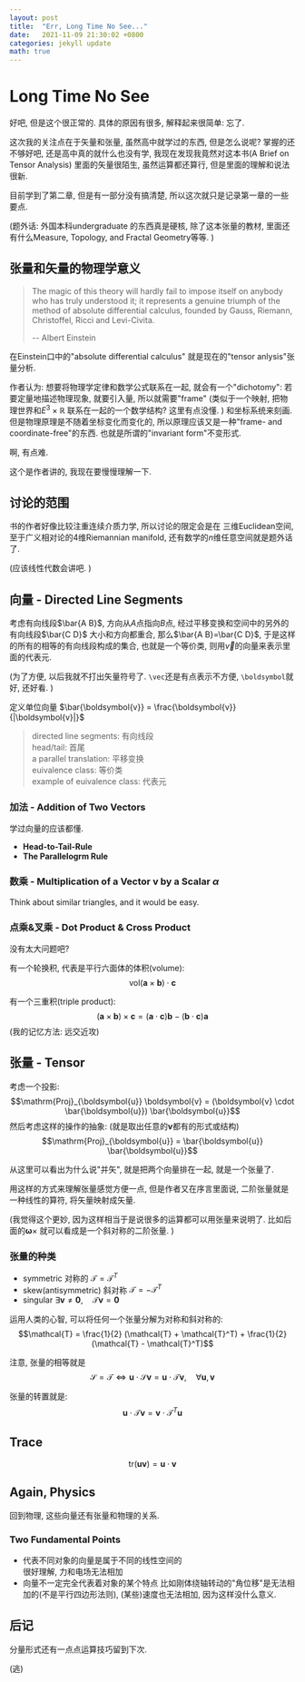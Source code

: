 ```yaml
---
layout: post
title:  "Err, Long Time No See..."
date:   2021-11-09 21:30:02 +0800 
categories: jekyll update
math: true
---
```

# Long Time No See
好吧, 但是这个很正常的. 
具体的原因有很多, 解释起来很简单: 
忘了. 

这次我的关注点在于矢量和张量, 虽然高中就学过的东西, 
但是怎么说呢? 掌握的还不够好吧, 还是高中真的就什么也没有学, 
我现在发现我竟然对这本书(A Brief on Tensor Analysis)
里面的矢量很陌生, 虽然运算都还算行, 但是里面的理解和说法很新. 

目前学到了第二章, 但是有一部分没有搞清楚, 
所以这次就只是记录第一章的一些要点. 

(题外话: 外国本科undergraduate 的东西真是硬核, 
除了这本张量的教材, 里面还有什么Measure, 
Topology, and Fractal Geometry等等. )

## 张量和矢量的物理学意义
> The magic of this theory will hardly fail to 
> impose itself on anybody who has truly understood it;
> it represents a genuine triumph of the method of 
> absolute differential calculus, founded by
> Gauss, Riemann, Christoffel, Ricci and Levi-Civita.
> 
> -- Albert Einstein

在Einstein口中的"absolute differential calculus"
就是现在的"tensor anlysis"张量分析. 

作者认为: 想要将物理学定律和数学公式联系在一起, 
就会有一个"dichotomy": 若要定量地描述物理现象, 就要引入量, 
所以就需要"frame"
(类似于一个映射, 把物理世界和$E^3 \times \mathbb{R}$
联系在一起的一个数学结构? 这里有点没懂. )
和坐标系统来刻画. 但是物理原理是不随着坐标变化而变化的, 
所以原理应该又是一种"frame- and coordinate-free"的东西. 
也就是所谓的"invariant form"不变形式. 

啊, 有点难. 

这个是作者讲的, 我现在要慢慢理解一下. 

## 讨论的范围
书的作者好像比较注重连续介质力学, 所以讨论的限定会是在
三维Euclidean空间, 至于广义相对论的4维Riemannian 
manifold, 还有数学的$n$维任意空间就是题外话了. 

(应该线性代数会讲吧. )

## 向量 - Directed Line Segments
考虑有向线段$\bar{A B}$, 方向从$A$点指向$B$点, 
经过平移变换和空间中的另外的有向线段$\bar{C D}$
大小和方向都重合, 那么$\bar{A B}=\bar{C D}$, 
于是这样的所有的相等的有向线段构成的集合, 
也就是一个等价类, 则用$\vec{v}$的向量来表示里面的代表元. 

(为了方便, 以后我就不打出矢量符号了. 
`\vec`还是有点表示不方便, `\boldsymbol`就好, 还好看. )

定义单位向量
$\bar{\boldsymbol{v}} 
  = \frac{\boldsymbol{v}}{|\boldsymbol{v}|}$

> directed line segments: 有向线段  
> head/tail: 首尾  
> a parallel translation: 平移变换   
> euivalence class: 等价类  
> example of euivalence class: 代表元

### 加法 - Addition of Two Vectors
学过向量的应该都懂. 
* **Head-to-Tail-Rule**
* **The Parallelogrm Rule**

### 数乘 - Multiplication of a Vector $\boldsymbol{v}$ by a Scalar $\alpha$
Think about similar triangles, and it would be easy. 

### 点乘&叉乘 - Dot Product & Cross Product
没有太大问题吧? 

有一个轮换积, 代表是平行六面体的体积(volume):
$$\mathrm{vol} (\boldsymbol{a} \times \boldsymbol{b}) 
  \cdot \boldsymbol{c}$$

有一个三重积(triple product): 
$$(\boldsymbol{a} \times \boldsymbol{b}) 
  \times \boldsymbol{c}
  = (\boldsymbol{a} \cdot \boldsymbol{c})
    \boldsymbol{b}
    - 
    (\boldsymbol{b} \cdot \boldsymbol{c})
    \boldsymbol{a}$$
(我的记忆方法: 远交近攻)

## 张量 - Tensor
考虑一个投影: 
$$\mathrm{Proj}_{\boldsymbol{u}} \boldsymbol{v}
  = (\boldsymbol{v} \cdot \bar{\boldsymbol{u}})
    \bar{\boldsymbol{u}}$$
然后考虑这样的操作的抽象: 
(就是取出任意的$\boldsymbol{v}$都有的形式或结构)
$$\mathrm{Proj}_{\boldsymbol{u}}
  = \bar{\boldsymbol{u}} \bar{\boldsymbol{u}}$$

从这里可以看出为什么说"并矢", 就是把两个向量排在一起, 
就是一个张量了. 

用这样的方式来理解张量感觉方便一点, 但是作者又在序言里面说, 
二阶张量就是一种线性的算符, 将矢量映射成矢量. 

(我觉得这个更妙, 因为这样相当于是说很多的运算都可以用张量来说明了. 
比如后面的$\boldsymbol{\omega} \times$
就可以看成是一个斜对称的二阶张量. )

### 张量的种类
* symmetric 对称的 $\mathcal{T} = \mathcal{T}^T$
* skew(antisymmetric) 斜对称 $\mathcal{T} = - \mathcal{T}^T$
* singular $\exists \boldsymbol{v} \neq \boldsymbol{0}, 
            \quad
            \mathcal{T} \boldsymbol{v} = \boldsymbol{0}$

运用人类的心智, 可以将任何一个张量分解为对称和斜对称的: 
$$\mathcal{T} = \frac{1}{2} (\mathcal{T} + \mathcal{T}^T)
              + \frac{1}{2} (\mathcal{T} - \mathcal{T}^T)$$

注意, 张量的相等就是
$$\mathcal{S} = \mathcal{T}
  \Leftrightarrow
  \boldsymbol{u} \cdot \mathcal{S} \boldsymbol{v}
  = \boldsymbol{u} \cdot \mathcal{T} \boldsymbol{v}, 
  \quad \forall \boldsymbol{u}, \boldsymbol{v}$$

张量的转置就是: 
$$\boldsymbol{u} \cdot \mathcal{T} \boldsymbol{v}
  = \boldsymbol{v} \cdot \mathcal{T}^T \boldsymbol{u}$$

## Trace
$$\mathrm{tr}(\boldsymbol{u} \boldsymbol{v})
  = \boldsymbol{u} \cdot \boldsymbol{v}$$

## Again, Physics
回到物理, 这些向量还有张量和物理的关系. 

### Two Fundamental Points
* 代表不同对象的向量是属于不同的线性空间的  
  很好理解, 力和电场无法相加
* 向量不一定完全代表着对象的某个特点
  比如刚体绕轴转动的"角位移"是无法相加的(不是平行四边形法则), 
  (某些)速度也无法相加, 因为这样没什么意义. 

## 后记
分量形式还有一点点运算技巧留到下次. 

(逃)